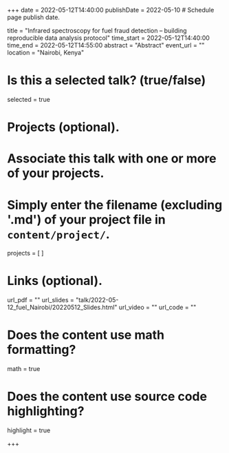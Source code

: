 +++
date = 2022-05-12T14:40:00 
publishDate = 2022-05-10 # Schedule page publish date.

title = "Infrared spectroscopy for fuel fraud detection – building  reproducible data analysis protocol"
time_start = 2022-05-12T14:40:00
time_end = 2022-05-12T14:55:00
abstract = "Abstract"
event_url = ""
location = "Nairobi, Kenya"

# Is this a selected talk? (true/false)
selected = true



# Projects (optional).
#   Associate this talk with one or more of your projects.
#   Simply enter the filename (excluding '.md') of your project file in `content/project/`.
projects = [ ]

# Links (optional).
url_pdf = ""
url_slides = "talk/2022-05-12_fuel_Nairobi/20220512_Slides.html"
url_video = ""
url_code = ""

# Does the content use math formatting?
math = true

# Does the content use source code highlighting?
highlight = true

+++



